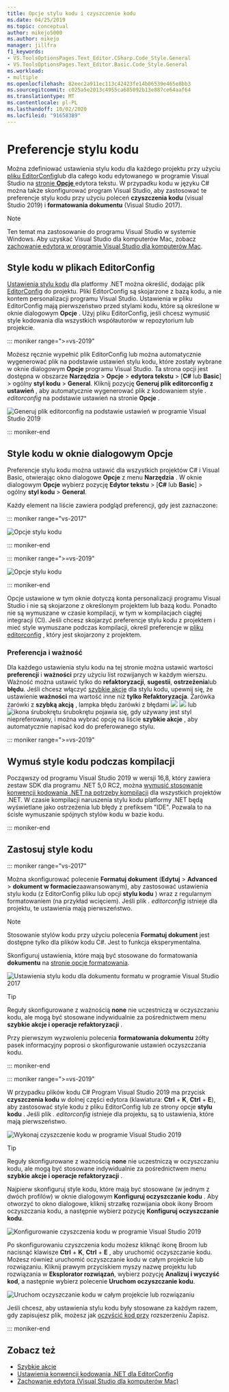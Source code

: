 ```yaml
---
title: Opcje stylu kodu i czyszczenie kodu
ms.date: 04/25/2019
ms.topic: conceptual
author: mikejo5000
ms.author: mikejo
manager: jillfra
f1_keywords:
- VS.ToolsOptionsPages.Text_Editor.CSharp.Code_Style.General
- VS.ToolsOptionsPages.Text_Editor.Basic.Code_Style.General
ms.workload:
- multiple
ms.openlocfilehash: 82eec2a911ec113c42423fe14b06539e465e8bb3
ms.sourcegitcommit: c025a5e2013c4955ca685092b13e887ce64aaf64
ms.translationtype: MT
ms.contentlocale: pl-PL
ms.lasthandoff: 10/02/2020
ms.locfileid: "91658389"
---
```

# <a name="code-style-preferences"></a>Preferencje stylu kodu

Można zdefiniować ustawienia stylu kodu dla każdego projektu przy użyciu [pliku EditorConfig](#code-styles-in-editorconfig-files)lub dla całego kodu edytowanego w programie Visual Studio na [stronie **Opcje** ](#code-styles-in-the-options-dialog-box)edytora tekstu. W przypadku kodu w języku C# można także skonfigurować program Visual Studio, aby zastosować te preferencje stylu kodu przy użyciu poleceń **czyszczenia kodu** (visual Studio 2019) i **formatowania dokumentu** (Visual Studio 2017).

> [!NOTE]
> Ten temat ma zastosowanie do programu Visual Studio w systemie Windows. Aby uzyskać Visual Studio dla komputerów Mac, zobacz [zachowanie edytora w programie Visual Studio dla komputerów Mac](/visualstudio/mac/editor-behavior).

## <a name="code-styles-in-editorconfig-files"></a>Style kodu w plikach EditorConfig

[Ustawienia stylu kodu](/dotnet/fundamentals/code-analysis/code-style-rule-options) dla platformy .NET można określić, dodając plik [EditorConfig](create-portable-custom-editor-options.md) do projektu. Pliki EditorConfig są skojarzone z bazą kodu, a nie kontem personalizacji programu Visual Studio. Ustawienia w pliku EditorConfig mają pierwszeństwo przed stylami kodu, które są określone w oknie dialogowym **Opcje** . Użyj pliku EditorConfig, jeśli chcesz wymusić style kodowania dla wszystkich współautorów w repozytorium lub projekcie.

::: moniker range=">=vs-2019"

Możesz ręcznie wypełnić plik EditorConfig lub można automatycznie wygenerować plik na podstawie ustawień stylu kodu, które zostały wybrane w oknie dialogowym **Opcje** programu Visual Studio. Ta strona opcji jest dostępna w obszarze **Narzędzia**  >  **Opcje**  >  **edytora tekstu** > [**C#** lub **Basic**] > ogólny **styl kodu**  >  **General**. Kliknij pozycję **Generuj plik editorconfig z ustawień** , aby automatycznie wygenerować plik z kodowaniem style *. editorconfig* na podstawie ustawień na stronie **Opcje** .

![Generuj plik editorconfig na podstawie ustawień w programie Visual Studio 2019](media/vs-2019/generate-editorconfig-file-small.png)

::: moniker-end

## <a name="code-styles-in-the-options-dialog-box"></a>Style kodu w oknie dialogowym Opcje

Preferencje stylu kodu można ustawić dla wszystkich projektów C# i Visual Basic, otwierając okno dialogowe **Opcje** z menu **Narzędzia** . W oknie dialogowym **Opcje** wybierz pozycję **Edytor tekstu** > [**C#** lub **Basic**] > ogólny **styl kodu**  >  **General**.

Każdy element na liście zawiera podgląd preferencji, gdy jest zaznaczone:

::: moniker range="vs-2017"

![Opcje stylu kodu](media/code-style-quick-actions-dialog.png)

::: moniker-end

::: moniker range=">=vs-2019"

![Opcje stylu kodu](media/vs-2019/code-style-quick-actions-dialog.png)

::: moniker-end

Opcje ustawione w tym oknie dotyczą konta personalizacji programu Visual Studio i nie są skojarzone z określonym projektem lub bazą kodu. Ponadto nie są wymuszane w czasie kompilacji, w tym w kompilacjach ciągłej integracji (CI). Jeśli chcesz skojarzyć preferencje stylu kodu z projektem i mieć style wymuszane podczas kompilacji, określ preferencje w [pliku editorconfig](#code-styles-in-editorconfig-files) , który jest skojarzony z projektem.

### <a name="preference-and-severity"></a>Preferencja i ważność

Dla każdego ustawienia stylu kodu na tej stronie można ustawić wartości **preferencji** i **ważności** przy użyciu list rozwijanych w każdym wierszu. Ważność można ustawić tylko do **refaktoryzacji**, **sugestii**, **ostrzeżenia**lub **błędu**. Jeśli chcesz włączyć [szybkie akcje](../ide/quick-actions.md) dla stylu kodu, upewnij się, że ustawienie **ważności** ma wartość inne niż **tylko Refaktoryzacja**. Żarówka żarówki z **szybką akcją** , lampka błędu żarówki z błędami ![ ](media/light-bulb-dropdown.png) ![ ](media/error-bulb.png) lub ![ ikona śrubokrętu śrubokrętu ](media/screwdriver.png) pojawia się, gdy używany jest styl niepreferowany, i można wybrać opcję na liście **szybkie akcje** , aby automatycznie napisać kod do preferowanego stylu.

::: moniker range=">=vs-2019"

## <a name="enforce-code-styles-on-build"></a>Wymuś style kodu podczas kompilacji

Począwszy od programu Visual Studio 2019 w wersji 16,8, który zawiera zestaw SDK dla programu .NET 5,0 RC2, można [wymusić stosowanie konwencji kodowania .NET na potrzeby kompilacji](/dotnet/fundamentals/productivity/code-analysis#code-style-analysis) dla wszystkich projektów .NET. W czasie kompilacji naruszenia stylu kodu platformy .NET będą wyświetlane jako ostrzeżenia lub błędy z prefiksem "IDE". Pozwala to na ścisłe wymuszanie spójnych stylów kodu w bazie kodu.

::: moniker-end

## <a name="apply-code-styles"></a>Zastosuj style kodu

::: moniker range="vs-2017"

Można skonfigurować polecenie **Formatuj dokument** (**Edytuj**  >  **Advanced**  >  **dokument w formacie**zaawansowanym), aby zastosować ustawienia stylu kodu (z EditorConfig pliku lub opcji **stylu kodu** ) wraz z regularnym formatowaniem (na przykład wcięciem). Jeśli plik *. editorconfig* istnieje dla projektu, te ustawienia mają pierwszeństwo.

> [!NOTE]
> Stosowanie stylów kodu przy użyciu polecenia **Formatuj dokument** jest dostępne tylko dla plików kodu C#. Jest to funkcja eksperymentalna.

Skonfiguruj ustawienia, które mają być stosowane do formatowania **dokumentu** na [stronie opcje formatowania](reference/options-text-editor-csharp-formatting.md#format-document-settings).

![Ustawienia stylu kodu dla dokumentu formatu w programie Visual Studio 2017](media/format-document-settings-experiment.png)

> [!TIP]
> Reguły skonfigurowane z ważnością **none** nie uczestniczą w oczyszczaniu kodu, ale mogą być stosowane indywidualnie za pośrednictwem menu **szybkie akcje i operacje refaktoryzacji** .

Przy pierwszym wyzwoleniu polecenia **formatowania dokumentu** żółty pasek informacyjny poprosi o skonfigurowanie ustawień oczyszczania kodu.

::: moniker-end

::: moniker range=">=vs-2019"

W przypadku plików kodu C# Program Visual Studio 2019 ma przycisk **czyszczenia kodu** w dolnej części edytora (klawiatura: **Ctrl** + **K**, **Ctrl** + **E**), aby zastosować style kodu z pliku EditorConfig lub ze strony opcje **stylu kodu** . Jeśli plik *. editorconfig* istnieje dla projektu, są to ustawienia, które mają pierwszeństwo.

![Wykonaj czyszczenie kodu w programie Visual Studio 2019](media/execute-code-cleanup.png)

> [!TIP]
> Reguły skonfigurowane z ważnością **none** nie uczestniczą w oczyszczaniu kodu, ale mogą być stosowane indywidualnie za pośrednictwem menu **szybkie akcje i operacje refaktoryzacji** .

Najpierw skonfiguruj style kodu, które mają być stosowane (w jednym z dwóch profilów) w oknie dialogowym **Konfiguruj oczyszczanie kodu** . Aby otworzyć to okno dialogowe, kliknij strzałkę rozwijania obok ikony Broom oczyszczania kodu, a następnie wybierz pozycję **Konfiguruj oczyszczanie kodu**.

![Konfigurowanie czyszczenia kodu w programie Visual Studio 2019](media/configure-code-cleanup.png)

Po skonfigurowaniu czyszczenia kodu możesz kliknąć ikonę Broom lub nacisnąć klawisze **Ctrl** + **K**, **Ctrl** + **E** , aby uruchomić oczyszczanie kodu. Możesz również uruchomić oczyszczanie kodu w całym projekcie lub rozwiązaniu. Kliknij prawym przyciskiem myszy nazwę projektu lub rozwiązania w **Eksplorator rozwiązań**, wybierz pozycję **Analizuj i wyczyść kod**, a następnie wybierz polecenie **Uruchom oczyszczanie kodu**.

![Uruchom oczyszczanie kodu w całym projekcie lub rozwiązaniu](media/run-code-cleanup-project-solution.png)

Jeśli chcesz, aby ustawienia stylu kodu były stosowane za każdym razem, gdy zapisujesz plik, możesz jak [oczyścić kod przy](https://marketplace.visualstudio.com/items?itemName=MadsKristensen.CodeCleanupOnSave) rozszerzeniu Zapisz.

::: moniker-end

## <a name="see-also"></a>Zobacz też

- [Szybkie akcje](../ide/quick-actions.md)
- [Ustawienia konwencji kodowania .NET dla EditorConfig](/dotnet/fundamentals/code-analysis/code-style-rule-options)
- [Zachowanie edytora (Visual Studio dla komputerów Mac)](/visualstudio/mac/editor-behavior)
